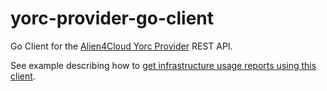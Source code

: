 # yorc-provider-go-client

Go Client for the [Alien4Cloud Yorc Provider](https://github.com/alien4cloud/alien4cloud-yorc-provider) REST API.

See example describing how to [get infrastructure usage reports using this client](examples/get-usage-report/).
